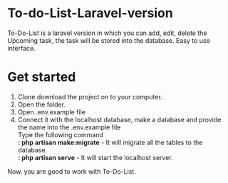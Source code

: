 # To-do-List-Laravel-version
To-Do-List is a laravel version in which you can add, edit, delete the Upcoming task, the task will be stored into the database. Easy to use interface.

# Get started
1. Clone download the project on to your computer.
2. Open the folder.
3. Open .env.example file
4. Connect it with the localhost database, make a database and provide the name into the .env.example file
<br>Type the following command<br>
<strong>: php artisan make:migrate</strong>		-	It will migrate all the tables to the database.<br>
<strong>: php artisan serve</strong>			-	It will start the localhost server.

Now, you are good to work with To-Do-List.